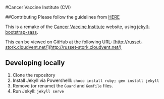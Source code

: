 #Cancer Vaccine Institute (CVI)

##Contributing
Please follow the guidelines from [HERE](/CancerVaccine/cancervaccine.github.io/raw/master/docs/CVI%20Page%20designs.pdf)

This is a remake of the [Cancer Vaccine Institute](http://www.cancervaccine.org.uk/) website, using [jekyll-bootstrap-sass](https://github.com/irmbrady/jekyll-bootstrap-sass).

This can be viewed on GitHub at the following URL: [http://russet-stork.cloudvent.net/](http://russet-stork.cloudvent.net/)

## Developing locally

1. Clone the repository
2. Install Jekyll via Powershelll: `choco install ruby; gem install jekyll`
3. Remove (or rename) the `Guard` and `Gemfile` files.
4. Run Jekyll: `jekyll serve`
